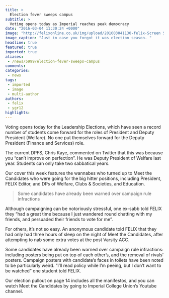 ```yaml
---
title: >
  Election fever sweeps campus
subtitle: >
  Voting opens today as Imperial reaches peak democracy
date: "2016-03-04 11:30:24 +0000"
image: "http://felixonline.co.uk/img/upload/201603041130-felix-Screen Shot 2016-03-03 at 17.43.58.png"
image_caption: "Just in case you forgot it was election season. "
headline: true
featured: true
imported: true
aliases:
 - /news/5999/election-fever-sweeps-campus
comments:
categories:
 - news
tags:
 - imported
 - image
 - multi-author
authors:
 - felix
 - ygr12
highlights:
---
```


Voting opens today for the Leadership Elections, which have seen a record number of students come forward for the roles of President and Deputy President (Welfare). No one put themselves forward for the Deputy President (Finance and Services) role.

The current DPFS, Chris Kaye, commented on Twitter that this was  because you “can’t improve on perfection”. He was Deputy President of Welfare last year. Students can only take two sabbatical years.

Our cover this week features the wannabes who turned up to Meet the Candidates who were going for the big hitter positions, including President, FELIX Editor, and DPs of Welfare, Clubs &amp; Societies, and Education.

> Some candidates have already been warned over campaign rule infractions

Although campaigning can be notoriously stressful, one ex-sabb told FELIX they “had a great time because I just wandered round chatting with my friends, and persuaded their friends to vote for me”.

For others, it’s not so easy. An anonymous candidate told FELIX that they had only had three hours of sleep on the night of Meet the Candidates, after attempting to nab some extra votes at the post Varsity ACC.

Some candidates have already been warned over campaign rule infractions: including posters being put on top of each other’s, and the removal of rivals’ posters. Campaign posters with candidate’s faces in toilets have been noted to be particularly weird. “I’ll read policy while I’m peeing, but I don’t want to be watched” one student told FELIX.

Our election pullout on page 14 includes all the manifestos, and you can watch Meet the Candidates by going to Imperial College Union’s Youtube channel.
